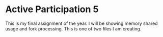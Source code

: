 # Active Participation 5
This is my final assignment of the year. I will be showing memory shared usage and fork processing. This is one of two files I am creating.
